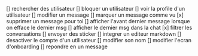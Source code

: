 [] rechercher des utilisateur
[] bloquer un utilisateur
[] voir la profile d'un utilisateur
[] modifier un message
[] marquer un message comme vu
[x] supprimer un message pour toi 
[] afficher l'avant dernier message lorsque on efface le dernier msg
[] afficher le dernier msg dans la chat 
[x] filtrer les conversations
[] envoyer des sticker
[] integrer un editeur markdown
[] desactiver le compte d'un utilisateur
[] modifier son nom
[] modifier l'ecran d'onboarding
[] repondre en un message 